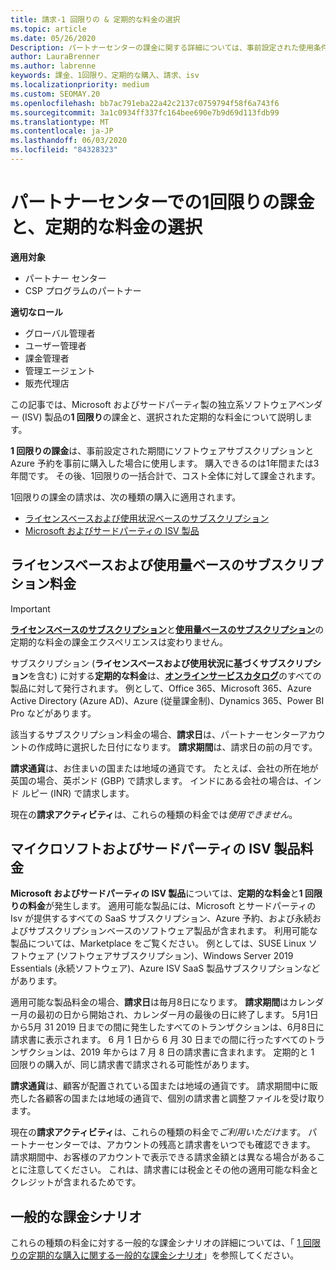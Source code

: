 ```yaml
---
title: 請求-1 回限りの & 定期的な料金の選択
ms.topic: article
ms.date: 05/26/2020
Description: パートナーセンターの課金に関する詳細については、事前設定された使用条件と、選択のための課金に対する課金について事前に説明します。
author: LauraBrenner
ms.author: labrenne
keywords: 課金、1回限り、定期的な購入、請求、isv
ms.localizationpriority: medium
ms.custom: SEOMAY.20
ms.openlocfilehash: bb7ac791eba22a42c2137c0759794f58f6a743f6
ms.sourcegitcommit: 3a1c0934ff337fc164bee690e7b9d69d113fdb99
ms.translationtype: MT
ms.contentlocale: ja-JP
ms.lasthandoff: 06/03/2020
ms.locfileid: "84328323"
---
```

# <a name="billing-for-one-time-and-select-recurring-charges-in-partner-center"></a>パートナーセンターでの1回限りの課金と、定期的な料金の選択

**適用対象**
- パートナー センター
- CSP プログラムのパートナー

**適切なロール**
- グローバル管理者
- ユーザー管理者
- 課金管理者
- 管理エージェント
- 販売代理店

この記事では、Microsoft およびサードパーティ製の独立系ソフトウェアベンダー (ISV) 製品の**1 回限り**の課金と、選択された定期的な料金について説明します。 

**1 回限りの課金**は、事前設定された期間にソフトウェアサブスクリプションと Azure 予約を事前に購入した場合に使用します。 購入できるのは1年間または3年間です。 その後、1回限りの一括合計で、コスト全体に対して課金されます。

1回限りの課金の請求は、次の種類の購入に適用されます。

- [ライセンスベースおよび使用状況ベースのサブスクリプション](#license-based-and-usage-based-subscription-charges)
- [Microsoft およびサードパーティの ISV 製品](#microsoft-and-third-party-isv-product-charges)

## <a name="license-based-and-usage-based-subscription-charges"></a>ライセンスベースおよび使用量ベースのサブスクリプション料金

> [!IMPORTANT]
> [**ライセンスベースのサブスクリプション**](license-based-billing.md)と[**使用量ベースのサブスクリプション**](usage-based-billing.md)の定期的な料金の課金エクスペリエンスは変わりません。

サブスクリプション (**ライセンスベースおよび使用状況に基づくサブスクリプション**を含む) に対する**定期的な料金**は、[**オンラインサービスカタログ**](https://partner.microsoft.com/commerce/preferredoffers/list)のすべての製品に対して発行されます。 例として、Office 365、Microsoft 365、Azure Active Directory (Azure AD)、Azure (従量課金制)、Dynamics 365、Power BI Pro などがあります。

該当するサブスクリプション料金の場合、**請求日**は、パートナーセンターアカウントの作成時に選択した日付になります。 **請求期間**は、請求日の前の月です。

**請求通貨**は、お住まいの国または地域の通貨です。 たとえば、会社の所在地が英国の場合、英ポンド (GBP) で請求します。 インドにある会社の場合は、インド ルピー (INR) で請求します。

現在の**請求アクティビティ**は、これらの種類の料金では*使用できません*。

## <a name="microsoft-and-third-party-isv-product-charges"></a>マイクロソフトおよびサードパーティの ISV 製品料金

**Microsoft およびサードパーティの ISV 製品**については、**定期的な料金**と**1 回限りの料金**が発生します。 適用可能な製品には、Microsoft とサードパーティの Isv が提供するすべての SaaS サブスクリプション、Azure 予約、および永続およびサブスクリプションベースのソフトウェア製品が含まれます。 利用可能な製品については、Marketplace をご覧ください。 例としては、SUSE Linux ソフトウェア (ソフトウェアサブスクリプション)、Windows Server 2019 Essentials (永続ソフトウェア)、Azure ISV SaaS 製品サブスクリプションなどがあります。

適用可能な製品料金の場合、**請求日**は毎月8日になります。 **請求期間**はカレンダー月の最初の日から開始され、カレンダー月の最後の日に終了します。 5月1日から5月 31 2019 日までの間に発生したすべてのトランザクションは、6月8日に請求書に表示されます。 6 月 1 日から 6 月 30 日までの間に行ったすべてのトランザクションは、2019 年からは 7 月 8 日の請求書に含まれます。 定期的と 1 回限りの購入が、同じ請求書で請求される可能性があります。

**請求通貨**は、顧客が配置されている国または地域の通貨です。 請求期間中に販売した各顧客の国または地域の通貨で、個別の請求書と調整ファイルを受け取ります。

現在の**請求アクティビティ**は、これらの種類の料金で*ご利用いただけ*ます。 パートナーセンターでは、アカウントの残高と請求書をいつでも確認できます。 請求期間中、お客様のアカウントで表示できる請求金額とは異なる場合があることに注意してください。 これは、請求書には税金とその他の適用可能な料金とクレジットが含まれるためです。

## <a name="common-billing-scenarios"></a>一般的な課金シナリオ

これらの種類の料金に対する一般的な課金シナリオの詳細については、「 [1 回限りの定期的な購入に関する一般的な課金シナリオ](common-billing-scenarios-onetime-recurring.md)」を参照してください。
